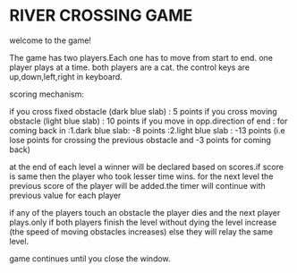 # RIVER CROSSING GAME

welcome to the game! 

The game has two players.Each one has to move from start to end.
one player plays at a time.
both players are a cat.
the control keys are up,down,left,right in keyboard.

scoring mechanism:

if you cross fixed obstacle (dark blue slab) : 5 points
if you cross moving obstacle (light blue slab) : 10 points
if you move in opp.direction of end : for coming back in :1.dark blue slab: -8 points
						         :2.light blue slab : -13 points
(i.e lose points for crossing the previous obstacle and -3 points for coming back)

at the end of each level a winner will be declared based on scores.if score is same then the player who took lesser time wins.
for the next level the previous score of the player will be added.the timer will continue with previous value for each player

if any of the players touch an obstacle the player dies and the next player plays.only if both players finish the level without dying the level increase (the speed of moving obstacles increases) 
else they will relay the same level.

game continues until you close the window.


